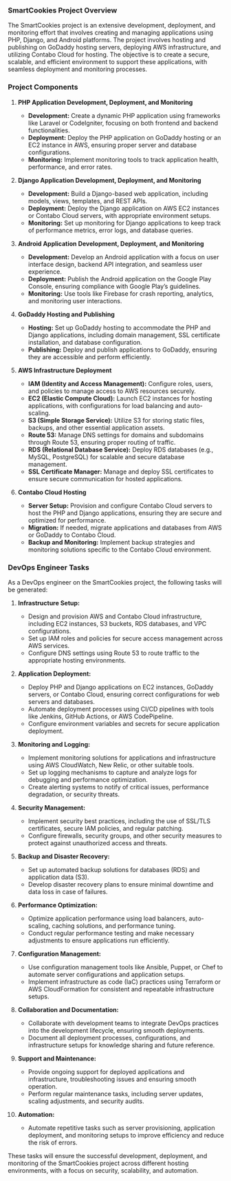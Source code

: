 ### SmartCookies Project Overview

The SmartCookies project is an extensive development, deployment, and monitoring effort that involves creating and managing applications using PHP, Django, and Android platforms. The project involves hosting and publishing on GoDaddy hosting servers, deploying AWS infrastructure, and utilizing Contabo Cloud for hosting. The objective is to create a secure, scalable, and efficient environment to support these applications, with seamless deployment and monitoring processes.

### Project Components

1. **PHP Application Development, Deployment, and Monitoring**
   - **Development:** Create a dynamic PHP application using frameworks like Laravel or CodeIgniter, focusing on both frontend and backend functionalities.
   - **Deployment:** Deploy the PHP application on GoDaddy hosting or an EC2 instance in AWS, ensuring proper server and database configurations.
   - **Monitoring:** Implement monitoring tools to track application health, performance, and error rates.

2. **Django Application Development, Deployment, and Monitoring**
   - **Development:** Build a Django-based web application, including models, views, templates, and REST APIs.
   - **Deployment:** Deploy the Django application on AWS EC2 instances or Contabo Cloud servers, with appropriate environment setups.
   - **Monitoring:** Set up monitoring for Django applications to keep track of performance metrics, error logs, and database queries.

3. **Android Application Development, Deployment, and Monitoring**
   - **Development:** Develop an Android application with a focus on user interface design, backend API integration, and seamless user experience.
   - **Deployment:** Publish the Android application on the Google Play Console, ensuring compliance with Google Play’s guidelines.
   - **Monitoring:** Use tools like Firebase for crash reporting, analytics, and monitoring user interactions.

4. **GoDaddy Hosting and Publishing**
   - **Hosting:** Set up GoDaddy hosting to accommodate the PHP and Django applications, including domain management, SSL certificate installation, and database configuration.
   - **Publishing:** Deploy and publish applications to GoDaddy, ensuring they are accessible and perform efficiently.

5. **AWS Infrastructure Deployment**
   - **IAM (Identity and Access Management):** Configure roles, users, and policies to manage access to AWS resources securely.
   - **EC2 (Elastic Compute Cloud):** Launch EC2 instances for hosting applications, with configurations for load balancing and auto-scaling.
   - **S3 (Simple Storage Service):** Utilize S3 for storing static files, backups, and other essential application assets.
   - **Route 53:** Manage DNS settings for domains and subdomains through Route 53, ensuring proper routing of traffic.
   - **RDS (Relational Database Service):** Deploy RDS databases (e.g., MySQL, PostgreSQL) for scalable and secure database management.
   - **SSL Certificate Manager:** Manage and deploy SSL certificates to ensure secure communication for hosted applications.

6. **Contabo Cloud Hosting**
   - **Server Setup:** Provision and configure Contabo Cloud servers to host the PHP and Django applications, ensuring they are secure and optimized for performance.
   - **Migration:** If needed, migrate applications and databases from AWS or GoDaddy to Contabo Cloud.
   - **Backup and Monitoring:** Implement backup strategies and monitoring solutions specific to the Contabo Cloud environment.

### DevOps Engineer Tasks

As a DevOps engineer on the SmartCookies project, the following tasks will be generated:

1. **Infrastructure Setup:**
   - Design and provision AWS and Contabo Cloud infrastructure, including EC2 instances, S3 buckets, RDS databases, and VPC configurations.
   - Set up IAM roles and policies for secure access management across AWS services.
   - Configure DNS settings using Route 53 to route traffic to the appropriate hosting environments.

2. **Application Deployment:**
   - Deploy PHP and Django applications on EC2 instances, GoDaddy servers, or Contabo Cloud, ensuring correct configurations for web servers and databases.
   - Automate deployment processes using CI/CD pipelines with tools like Jenkins, GitHub Actions, or AWS CodePipeline.
   - Configure environment variables and secrets for secure application deployment.

3. **Monitoring and Logging:**
   - Implement monitoring solutions for applications and infrastructure using AWS CloudWatch, New Relic, or other suitable tools.
   - Set up logging mechanisms to capture and analyze logs for debugging and performance optimization.
   - Create alerting systems to notify of critical issues, performance degradation, or security threats.

4. **Security Management:**
   - Implement security best practices, including the use of SSL/TLS certificates, secure IAM policies, and regular patching.
   - Configure firewalls, security groups, and other security measures to protect against unauthorized access and threats.

5. **Backup and Disaster Recovery:**
   - Set up automated backup solutions for databases (RDS) and application data (S3).
   - Develop disaster recovery plans to ensure minimal downtime and data loss in case of failures.

6. **Performance Optimization:**
   - Optimize application performance using load balancers, auto-scaling, caching solutions, and performance tuning.
   - Conduct regular performance testing and make necessary adjustments to ensure applications run efficiently.

7. **Configuration Management:**
   - Use configuration management tools like Ansible, Puppet, or Chef to automate server configurations and application setups.
   - Implement infrastructure as code (IaC) practices using Terraform or AWS CloudFormation for consistent and repeatable infrastructure setups.

8. **Collaboration and Documentation:**
   - Collaborate with development teams to integrate DevOps practices into the development lifecycle, ensuring smooth deployments.
   - Document all deployment processes, configurations, and infrastructure setups for knowledge sharing and future reference.

9. **Support and Maintenance:**
   - Provide ongoing support for deployed applications and infrastructure, troubleshooting issues and ensuring smooth operation.
   - Perform regular maintenance tasks, including server updates, scaling adjustments, and security audits.

10. **Automation:**
    - Automate repetitive tasks such as server provisioning, application deployment, and monitoring setups to improve efficiency and reduce the risk of errors.

These tasks will ensure the successful development, deployment, and monitoring of the SmartCookies project across different hosting environments, with a focus on security, scalability, and automation.
